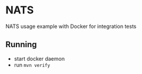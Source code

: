 # NATS

NATS usage example with Docker for integration tests

## Running

* start docker daemon
* run ```mvn verify```
